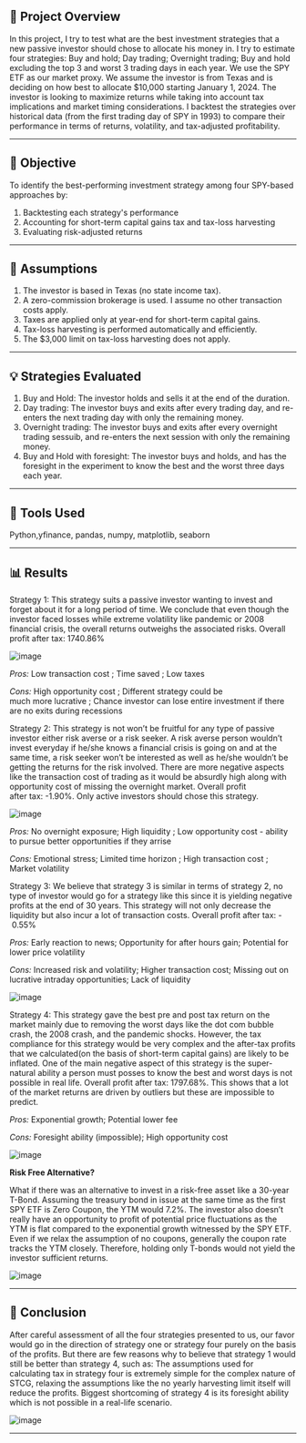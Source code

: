 ## 🧭 **Project Overview**

In this project, I try to test what are the best investment strategies that a new passive investor should chose to allocate his money in. I try to estimate four strategies: Buy and hold; Day trading; Overnight trading; Buy and hold excluding the top 3 and worst 3 trading days in each year. We use the SPY ETF as our market proxy. We assume the investor is from Texas and is deciding on how best to allocate $10,000 starting January 1, 2024. The investor is looking to maximize returns while taking into account tax implications and market timing considerations. I backtest the strategies over historical data (from the first trading day of SPY in 1993) to compare their performance in terms of returns, volatility, and tax-adjusted profitability.

---

## 🎯 **Objective**

To identify the best-performing investment strategy among four SPY-based approaches by:
1. Backtesting each strategy's performance
2. Accounting for short-term capital gains tax and tax-loss harvesting
3. Evaluating risk-adjusted returns

---

## 🧠 **Assumptions**
1. The investor is based in Texas (no state income tax). 
2. A zero-commission brokerage is used. I assume no other transaction costs apply.
3. Taxes are applied only at year-end for short-term capital gains. 
4. Tax-loss harvesting is performed automatically and efficiently.
5. The $3,000 limit on tax-loss harvesting does not apply. 

---

## 💡 **Strategies Evaluated**
1. Buy and Hold: The investor holds and sells it at the end of the duration.
2. Day trading: The investor buys and exits after every trading day, and re-enters the next trading day with only the remaining money.
3. Overnight trading: The investor buys and exits after every overnight trading sessuib, and re-enters the next session with only the remaining money.
4. Buy and Hold with foresight: The investor buys and holds, and has the foresight in the experiment to know the best and the worst three days each year.

---

## 🔧 **Tools Used**
Python,yfinance, pandas, numpy, matplotlib, seaborn

---

## 📊 **Results**

Strategy 1:
This strategy suits a passive investor wanting to invest and forget about it for a long period of time. We conclude that even though the investor faced losses while extreme volatility like pandemic or 2008 financial crisis, the overall returns outweighs the associated risks. Overall profit after tax: 1740.86%

![image](https://github.com/user-attachments/assets/2eb1c5b0-db71-4ee0-b9d8-bcde735f6c97)

  
 _Pros:_
Low transaction cost ; Time saved ; Low taxes
  
_Cons:_
High opportunity cost ; Different strategy could be much more lucrative ; Chance investor can lose entire investment if there are no exits during recessions

Strategy 2:
This strategy is not won’t be fruitful for any type of passive investor either risk averse or a risk seeker. A risk averse person wouldn’t invest everyday if he/she knows a financial crisis is going on and at the same time, a risk seeker won’t be interested as well as he/she wouldn’t be getting the returns for the risk involved. There are more negative aspects like the transaction cost of trading as it would be absurdly high along with opportunity cost of missing the overnight market. Overall profit after tax: -1.90%. Only active investors should chose this strategy.

![image](https://github.com/user-attachments/assets/7756b622-5fc5-4b9c-bb45-7f42a1e18873)

_Pros:_ No overnight exposure; High liquidity ; Low opportunity cost - ability to pursue better opportunities if they arrise
  
_Cons:_ Emotional stress; Limited time horizon ; High transaction cost ; Market volatility

Strategy 3:
We believe that strategy 3 is similar in terms of strategy 2, no type of investor would go for a strategy like this since it is yielding negative profits at the end of 30 years. This strategy will not only decrease the liquidity but also incur a lot of transaction costs. Overall profit after tax: - 0.55%

_Pros:_ Early reaction to news; Opportunity for after hours gain; Potential for lower price volatility

 _Cons:_ Increased risk and volatility; Higher transaction cost; Missing out on lucrative intraday opportunities; Lack of liquidity

![image](https://github.com/user-attachments/assets/f06a0a58-0d65-4720-87f4-7f06029886c6)

Strategy 4: This strategy gave the best pre and post tax return on the market mainly due to removing the worst days like the dot com bubble crash, the 2008 crash, and the pandemic shocks. However, the tax compliance for this strategy would be very complex and the after-tax profits that we calculated(on the basis of short-term capital gains) are likely to be inflated. One of the main negative aspect of this strategy is the super-natural ability a person must posses to know the best and worst days is not possible in real life. Overall profit after tax: 1797.68%. This shows that a lot of the market returns are driven by outliers but these are impossible to predict.

_Pros:_ Exponential growth; Potential lower fee

_Cons:_ Foresight ability (impossible); High opportunity cost

![image](https://github.com/user-attachments/assets/12f8f1c5-cb82-404c-b05d-618d1a636e63)

**Risk Free Alternative?**

What if there was an alternative to invest in a risk-free asset like a 30-year T-Bond. 
Assuming the treasury bond in issue at the same time as the first SPY ETF is Zero Coupon, the YTM would 7.2%. The investor also doesn’t really have an opportunity to profit of potential price fluctuations as the YTM is flat compared to the exponential growth witnessed by the SPY ETF. Even if we relax the assumption of no coupons, generally the coupon rate tracks the YTM closely. Therefore, holding only T-bonds would not yield the investor sufficient returns.

![image](https://github.com/user-attachments/assets/73f6eb5b-e3de-4c3b-9b36-6c97d87a986e)

---

## 📌 **Conclusion**

After careful assessment of all the four strategies presented to us, our favor would go in the direction of strategy one or strategy four purely on the basis of the profits. But there are few reasons why to believe that strategy 1 would still be better than strategy 4, such as: 
The assumptions used for calculating tax in strategy four is extremely simple for the complex nature of STCG, relaxing the assumptions like the no yearly harvesting limit itself will reduce the profits.
Biggest shortcoming of strategy 4 is its foresight ability which is not possible in a real-life scenario. 

![image](https://github.com/user-attachments/assets/69850452-b402-4a9f-af4b-74f02ca15851)

---



